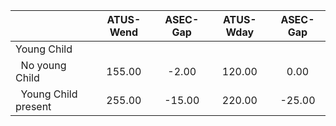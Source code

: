 
|                      |    ATUS-Wend |     ASEC-Gap |    ATUS-Wday |     ASEC-Gap |
| -------------------- | :----------: | :----------: | :----------: | :----------: |
| Young Child          |              |              |              |              |
| &nbsp;&nbsp;No young Child |       155.00 |        -2.00 |       120.00 |         0.00 |
| &nbsp;&nbsp;Young Child present |       255.00 |       -15.00 |       220.00 |       -25.00 |

